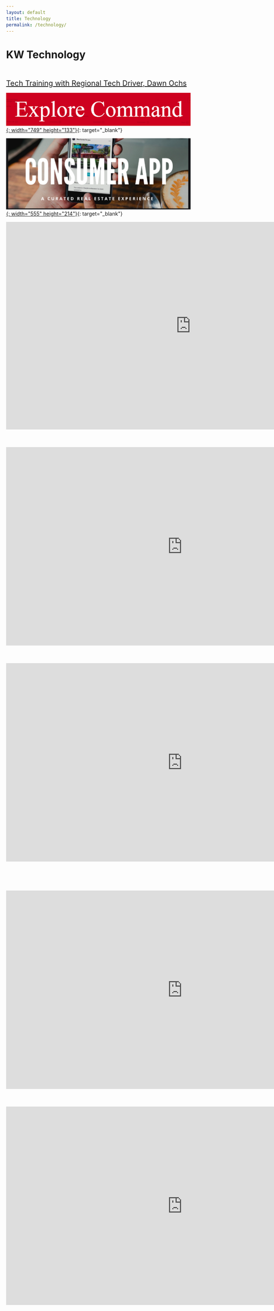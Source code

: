 ```yaml
---
layout: default
title: Technology
permalink: /technology/
---
```


# KW Technology

&nbsp;

<a href="https://www.youtube.com/playlist?list=PLNRWBy-RIQ7WVPbNLOxFiiNR2uua9ULHm" target="blank" style="font-size:20px">Tech Training with Regional Tech Driver, Dawn Ochs</a>

[![](/uploads/capture-3.PNG){: width="749" height="133"}](https://technology.kw.com/command/explore-command/){: target="_blank"}

[![](/uploads/consumer-app.png){: width="555" height="214"}](https://technology.kw.com/consumer-experience/){: target="_blank"}

<iframe width="1007" height="566" src="https://www.youtube.com/embed/GuYC4R6OX8M" frameborder="0" allow="accelerometer; autoplay; encrypted-media; gyroscope; picture-in-picture" allowfullscreen=""></iframe>

&nbsp;

<iframe width="962" height="541" src="https://www.youtube.com/embed/esuTYUbXxOc" frameborder="0" allow="accelerometer; autoplay; encrypted-media; gyroscope; picture-in-picture" allowfullscreen=""></iframe>

&nbsp;

<iframe width="962" height="541" src="https://www.youtube.com/embed/beu3JYAAKMQ" frameborder="0" allow="accelerometer; autoplay; encrypted-media; gyroscope; picture-in-picture" allowfullscreen=""></iframe>

&nbsp;

<!--iframe width="962" height="541" src="https://www.youtube.com/embed/aJZSiE4oOoc" frameborder="0" allow="accelerometer; autoplay; encrypted-media; gyroscope; picture-in-picture" allowfullscreen=""></iframe-->

&nbsp;

<iframe width="962" height="541" src="https://www.youtube.com/embed/S_mpJF3n9Mg" frameborder="0" allow="accelerometer; autoplay; encrypted-media; gyroscope; picture-in-picture" allowfullscreen=""></iframe>

&nbsp;

<iframe width="962" height="541" src="https://www.youtube.com/embed/AcSs2J9s3zg" frameborder="0" allow="accelerometer; autoplay; encrypted-media; gyroscope; picture-in-picture" allowfullscreen=""></iframe>